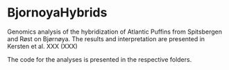 # BjornoyaHybrids
Genomics analysis of the hybridization of Atlantic Puffins from Spitsbergen and Røst on Bjørnøya. The results and interpretation are presented in Kersten et al. XXX (XXX)

The code for the analyses is presented in the respective folders.